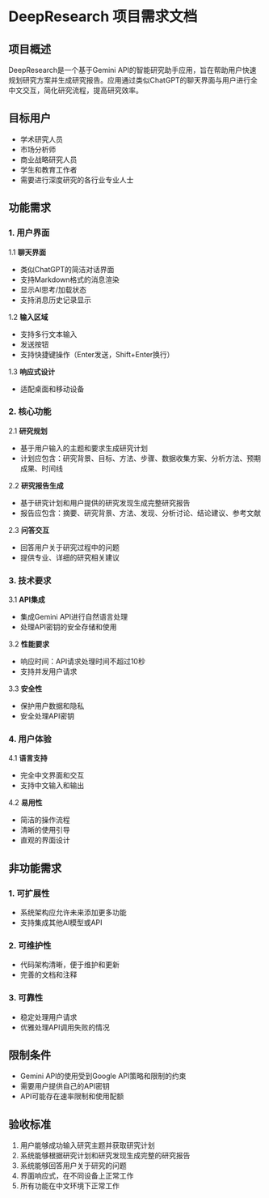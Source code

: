 # DeepResearch 项目需求文档

## 项目概述

DeepResearch是一个基于Gemini API的智能研究助手应用，旨在帮助用户快速规划研究方案并生成研究报告。应用通过类似ChatGPT的聊天界面与用户进行全中文交互，简化研究流程，提高研究效率。

## 目标用户

- 学术研究人员
- 市场分析师
- 商业战略研究人员
- 学生和教育工作者
- 需要进行深度研究的各行业专业人士

## 功能需求

### 1. 用户界面

1.1 **聊天界面**
- 类似ChatGPT的简洁对话界面
- 支持Markdown格式的消息渲染
- 显示AI思考/加载状态
- 支持消息历史记录显示

1.2 **输入区域**
- 支持多行文本输入
- 发送按钮
- 支持快捷键操作（Enter发送，Shift+Enter换行）

1.3 **响应式设计**
- 适配桌面和移动设备

### 2. 核心功能

2.1 **研究规划**
- 基于用户输入的主题和要求生成研究计划
- 计划应包含：研究背景、目标、方法、步骤、数据收集方案、分析方法、预期成果、时间线

2.2 **研究报告生成**
- 基于研究计划和用户提供的研究发现生成完整研究报告
- 报告应包含：摘要、研究背景、方法、发现、分析讨论、结论建议、参考文献

2.3 **问答交互**
- 回答用户关于研究过程中的问题
- 提供专业、详细的研究相关建议

### 3. 技术要求

3.1 **API集成**
- 集成Gemini API进行自然语言处理
- 处理API密钥的安全存储和使用

3.2 **性能要求**
- 响应时间：API请求处理时间不超过10秒
- 支持并发用户请求

3.3 **安全性**
- 保护用户数据和隐私
- 安全处理API密钥

### 4. 用户体验

4.1 **语言支持**
- 完全中文界面和交互
- 支持中文输入和输出

4.2 **易用性**
- 简洁的操作流程
- 清晰的使用引导
- 直观的界面设计

## 非功能需求

### 1. 可扩展性
- 系统架构应允许未来添加更多功能
- 支持集成其他AI模型或API

### 2. 可维护性
- 代码架构清晰，便于维护和更新
- 完善的文档和注释

### 3. 可靠性
- 稳定处理用户请求
- 优雅处理API调用失败的情况

## 限制条件

- Gemini API的使用受到Google API策略和限制的约束
- 需要用户提供自己的API密钥
- API可能存在速率限制和使用配额

## 验收标准

1. 用户能够成功输入研究主题并获取研究计划
2. 系统能够根据研究计划和研究发现生成完整的研究报告
3. 系统能够回答用户关于研究的问题
4. 界面响应式，在不同设备上正常工作
5. 所有功能在中文环境下正常工作
